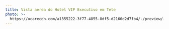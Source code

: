 ```yaml
---
title: Vista aerea do Hotel VIP Executivo em Tete
photo: >-
  https://ucarecdn.com/a1355222-3f77-4855-8df5-d2160d2d7fb4/-/preview/-/enhance/50/-/sharp/10/
---
```


